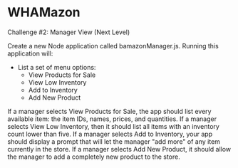 # WHAMazon
Challenge #2: Manager View (Next Level)

Create a new Node application called bamazonManager.js. Running this application will:

- List a set of menu options:
  - View Products for Sale
  - View Low Inventory
  - Add to Inventory
  - Add New Product
  
If a manager selects View Products for Sale, the app should list every available item: the item IDs, names, prices, and quantities.
If a manager selects View Low Inventory, then it should list all items with an inventory count lower than five.
If a manager selects Add to Inventory, your app should display a prompt that will let the manager "add more" of any item currently in the store.
If a manager selects Add New Product, it should allow the manager to add a completely new product to the store.
